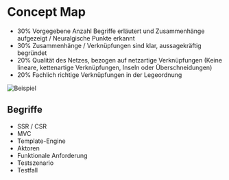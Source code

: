 # Concept Map

-   30% Vorgegebene Anzahl Begriffe erläutert und Zusammenhänge aufgezeigt / Neuralgische Punkte erkannt
-   30% Zusammenhänge / Verknüpfungen sind klar, aussagekräftig begründet
-   20% Qualität des Netzes, bezogen auf netzartige Verknüpfungen (Keine lineare, kettenartige Verknüpfungen, Inseln oder Überschneidungen)
-   20% Fachlich richtige Verknüpfungen in der Legeordnung

![Beispiel](https://www.plantuml.com/plantuml/svg/XP2nJiCm48RtFCMlJksGFW525M9WGfKoT66v9fVOQkf4lZEbF0-FmTONmvPJ4470uZZt-_DtvuqeUGt7lbXMjRUZMjULrUYfDknM8C5K_wmLo-t3DgrdDKFwlICnyRFZFOrZRm-aTiXegkLaXPkoB97GMM6wPMR9yMq6VWd_XtDdRb26jvrH3Erq8-8AAmgsZf5noNY1nZB4rWPxbi4rx0NjvTqN-3uYkqXtZhLWro1PvgfhVyYRluLiF8v34thoeD1sqHKq8Ui2bMKSo3caFj2IAAZlMV3C_XJjh3YnRzZ5i_ViKPsTqWjErZSmbxVGsYu2akGjvS5guotl8p7hVh6BKFRaSGLFBe4T2-khBa22nodw-VBhzLTutQHYVlPDT8LZ_m40)

## Begriffe

-   SSR / CSR
-   MVC
-   Template-Engine
-   Aktoren
-   Funktionale Anforderung
-   Testszenario
-   Testfall
